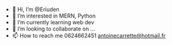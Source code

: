 - 👋 Hi, I’m @Eriuden
- 👀 I’m interested in MERN, Python
- 🌱 I’m currently learning web dev
- 💞️ I’m looking to collaborate on ...
- 📫 How to reach me 0624662451 antoinecarrette@hotmail.fr

<!---
Eriuden/Eriuden is a ✨ special ✨ repository because its `README.md` (this file) appears on your GitHub profile.
You can click the Preview link to take a look at your changes.
--->
